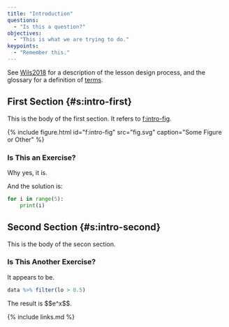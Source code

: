 ```yaml
---
title: "Introduction"
questions:
  - "Is this a question?"
objectives:
  - "This is what we are trying to do."
keypoints:
  - "Remember this."
---
```


See [Wils2018](#BIB) for a description of the lesson design process,
and the glossary for a definition of [terms](#g:term).

## First Section {#s:intro-first}

This is the body of the first section.
It refers to [f:intro-fig](#FIG).

{% include figure.html id="f:intro-fig" src="fig.svg" caption="Some Figure or Other" %}

<section markdown="1">

### Is This an Exercise?

Why yes, it is.

<aside markdown="1">

And the solution is:

```python
for i in range(5):
    print(i)
```

</aside>

</section>

## Second Section {#s:intro-second}

This is the body of the secon section.

<section markdown="1">

### Is This Another Exercise?

It appears to be.

```r
data %>% filter(lo > 0.5)
```

<aside markdown="1">

<div markdown="1" replacement="intro/mathjax-1.tex">
The result is $$e^x$$.
</div>

</aside>

</section>

{% include links.md %}
